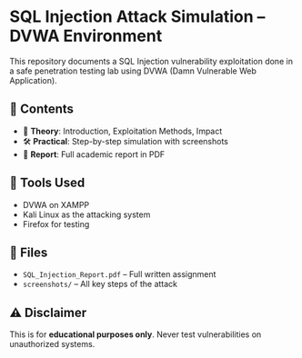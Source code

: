 # SQL Injection Attack Simulation – DVWA Environment

This repository documents a SQL Injection vulnerability exploitation done in a safe penetration testing lab using DVWA (Damn Vulnerable Web Application).

## 📘 Contents
- 🧠 **Theory**: Introduction, Exploitation Methods, Impact
- 🛠️ **Practical**: Step-by-step simulation with screenshots
- 📑 **Report**: Full academic report in PDF

## 🧪 Tools Used
- DVWA on XAMPP
- Kali Linux as the attacking system
- Firefox for testing

## 📂 Files
- `SQL_Injection_Report.pdf` – Full written assignment
- `screenshots/` – All key steps of the attack

## ⚠️ Disclaimer
This is for **educational purposes only**. Never test vulnerabilities on unauthorized systems.
